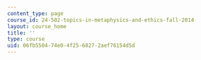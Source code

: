 ```yaml
---
content_type: page
course_id: 24-502-topics-in-metaphysics-and-ethics-fall-2014
layout: course_home
title: ''
type: course
uid: 06fb5504-74e0-4f25-6827-2aef76154d5d
---
```

